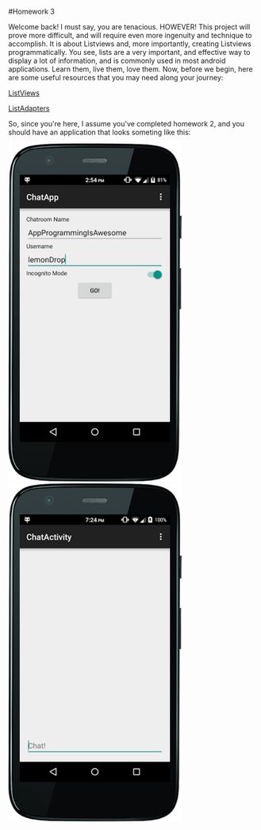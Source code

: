 #Homework 3

Welcome back! I must say, you are tenacious. HOWEVER! This project will prove more difficult, and will require even more ingenuity and technique to accomplish. It is about Listviews and, more importantly, creating Listviews programmatically. You see, lists are a very important, and effective way to display a lot of information, and is commonly used in most android applications. Learn them, live them, love them. Now, before we begin, here are some useful resources that you may need along your journey:

[ListViews](http://developer.android.com/guide/topics/ui/layout/listview.html)

[ListAdapters](http://developer.android.com/reference/android/widget/ListAdapter.html)

So, since you're here, I assume you've completed homework 2, and you should have an application that looks someting like this:

![MainActivity](Images/chat1.png)
![ChatActivity](Images/chat2.png)



